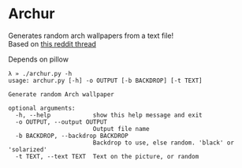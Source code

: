 Archur
======
  
Generates random arch wallpapers from a text file!  
Based on [this reddit
thread](https://www.reddit.com/r/archlinux/comments/4gc2lw/some_arch_wallpapers_i_made/)
 
  
Depends on pillow

```
λ » ./archur.py -h
usage: archur.py [-h] -o OUTPUT [-b BACKDROP] [-t TEXT]

Generate random Arch wallpaper

optional arguments:
  -h, --help            show this help message and exit
  -o OUTPUT, --output OUTPUT
                        Output file name
  -b BACKDROP, --backdrop BACKDROP
                        Backdrop to use, else random. 'black' or 'solarized'
  -t TEXT, --text TEXT  Text on the picture, or random

```
